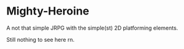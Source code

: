 # Mighty-Heroine
A not that simple JRPG with the simple(st) 2D platforming elements.

Still nothing to see here rn.
